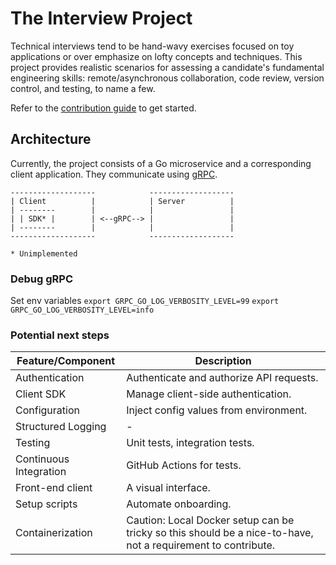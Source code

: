 # The Interview Project

Technical interviews tend to be hand-wavy exercises focused on toy applications or over emphasize on lofty concepts and techniques. This project provides realistic scenarios for assessing a candidate's fundamental engineering skills: remote/asynchronous collaboration, code review, version control, and testing, to name a few.

Refer to the [contribution guide](/CONTRIBUTING.md) to get started.

## Architecture

Currently, the project consists of a Go microservice and a corresponding client application. They communicate using [gRPC](https://grpc.io/).

```
-------------------            -------------------
| Client          |            | Server          |
| --------        |            |                 |
| | SDK* |        | <--gRPC--> |                 |
| --------        |            |                 |
-------------------            -------------------

* Unimplemented
```
### Debug gRPC
Set env variables
`export GRPC_GO_LOG_VERBOSITY_LEVEL=99`
`export GRPC_GO_LOG_VERBOSITY_LEVEL=info`

### Potential next steps

| Feature/Component      | Description                                                                                                  |
| ---------------------- | ------------------------------------------------------------------------------------------------------------ |
| Authentication         | Authenticate and authorize API requests.                                                                      |
| Client SDK             | Manage client-side authentication.                                                                            |
| Configuration          | Inject config values from environment.                                                                        |
| Structured Logging     | -                                                                                                            |
| Testing                | Unit tests, integration tests.                                                                                |
| Continuous Integration | GitHub Actions for tests.                                                                                    |
| Front-end client       | A visual interface.                                                                                          |
| Setup scripts          | Automate onboarding.                                                                                          |
| Containerization       | Caution: Local Docker setup can be tricky so this should be a nice-to-have, not a requirement to contribute. |
